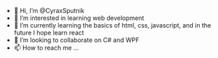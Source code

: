 - 👋 Hi, I’m @CyraxSputnik
- 👀 I’m interested in learning web development
- 🌱 I’m currently learning the basics of html, css, javascript, and in the future I hope learn react
- 💞️ I’m looking to collaborate on C# and WPF
- 📫 How to reach me ...

<!---
CyraxSputnik/CyraxSputnik is a ✨ special ✨ repository because its `README.md` (this file) appears on your GitHub profile.
You can click the Preview link to take a look at your changes.
--->
